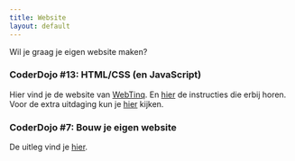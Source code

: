 ```yaml
---
title: Website
layout: default
---
```

Wil je graag je eigen website maken?

### CoderDojo #13: HTML/CSS (en JavaScript)
Hier vind je de website van <a href="https://www.webtinq.nl">WebTinq</a>. En <a href="https://webtinq.nl/download/instruction">hier</a> de instructies die erbij horen.<br />
Voor de extra uitdaging kun je <a href="https://webtinq.nl/coderdojo-arnhem">hier</a> kijken.

### CoderDojo #7: Bouw je eigen website
De uitleg vind je [hier](/2017/02/17/html).